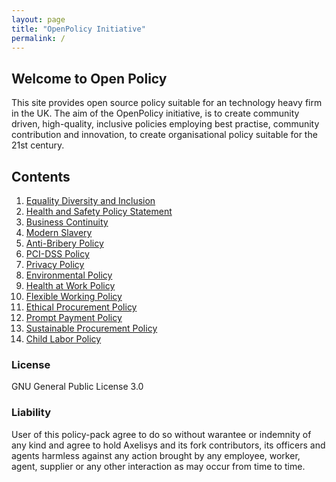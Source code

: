 ```yaml
---
layout: page
title: "OpenPolicy Initiative"
permalink: /
---
```


## Welcome to Open Policy

This site provides open source policy suitable for an technology heavy firm in the UK. The aim of the OpenPolicy initiative, is to create community driven, high-quality, inclusive policies employing best practise, community contribution and innovation, to create organisational policy suitable for the 21st century. 

## Contents

1. [Equality Diversity and Inclusion](equality_diversity_and_inclusion.md)
2. [Health and Safety Policy Statement](health_and_safety_policy_statement.md)
3. [Business Continuity](business_continuity_policy.md)
4. [Modern Slavery](modern_slavery_policy.md)
5. [Anti-Bribery Policy](anti-bribery_policy.md)
6. [PCI-DSS Policy](PCI-DSS_policy.md)
7. [Privacy Policy](privacy_policy.md)
8. [Environmental Policy](environmental_policy.md)
9. [Health at Work Policy](health_at_work_policy.md)
10. [Flexible Working Policy](flexible_working_policy.md)
11. [Ethical Procurement Policy](ethical_procurement_policy.md)
12. [Prompt Payment Policy](prompt_payment_policy.md)
13. [Sustainable Procurement Policy](sustainable_procurement_policy.md)
14. [Child Labor Policy](child_labour_policy.md)


### License
GNU General Public License 3.0

### Liability
User of this policy-pack agree to do so without warantee or indemnity of any kind and agree to hold Axelisys and its fork contributors, its officers and agents harmless against any action brought by any employee, worker, agent, supplier or any other interaction as may occur from time to time.  

